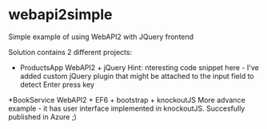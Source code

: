 # webapi2simple
Simple example of using WebAPI2 with JQuery frontend

Solution contains 2 different projects:
* ProductsApp
WebAPI2 + jQuery
Hint: nteresting code snippet here - I've added custom jQuery plugin that might be attached to the input field to detect Enter press key

*BookService
WebAPI2 + EF6 + bootstrap + knockoutJS
More advance example - it has user interface implemented in knockoutJS.
Succesfully published in Azure ;)
